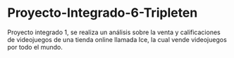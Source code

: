 # Proyecto-Integrado-6-Tripleten
Proyecto integrado 1, se realiza un análisis sobre la venta y calificaciones de videojuegos de una tienda online llamada Ice, la cual vende videojuegos por todo el mundo.
